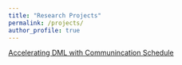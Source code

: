 ```yaml
---
title: "Research Projects"
permalink: /projects/
author_profile: true
---
```


[Accelerating DML with Communincation Schedule](https://junyaocai.github.io/projects/accelerate_DML_with_comm_schedule)

<!-- 
other self-style also recommended.
[title](/projects/...)
time/funding/cooperation/...
image

<style>
table, th, td {
    border: 0px solid black;
}
</style>

<table>
  <tr>
    <td>
    <img src="/images/... .jpg" style="padding-right:25px" width="500">
    </td>
    <td aligh="left">
    <font size="4"><a href="https://junyaocai.github.io/project/egocentric_gaze_prediction">Egocentric Gaze Prediction</a></font>
    </td>
  </tr> 
</table> -->
